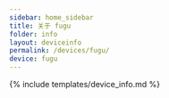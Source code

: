 ```yaml
---
sidebar: home_sidebar
title: 关于 fugu
folder: info
layout: deviceinfo
permalink: /devices/fugu/
device: fugu
---
```

{% include templates/device_info.md %}
